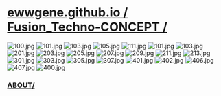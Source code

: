 
# [ewwgene.github.io /](https://ewwgene.github.io/) [Fusion_Techno-CONCEPT /](https://ewwgene.github.io/Fusion_Techno-CONCEPT)

<a id="100"></a> ![100.jpg](https://ewwgene.github.io/Fusion_Techno-CONCEPT/100.jpg)
<a id="101"></a> ![101.jpg](https://ewwgene.github.io/Fusion_Techno-CONCEPT/101.jpg)
<a id="103"></a> ![103.jpg](https://ewwgene.github.io/Fusion_Techno-CONCEPT/103.jpg)
<a id="105"></a> ![105.jpg](https://ewwgene.github.io/Fusion_Techno-CONCEPT/105.jpg)
<a id="111"></a> ![111.jpg](https://ewwgene.github.io/Fusion_Techno-CONCEPT/111.jpg)
<a id="101m"></a> ![101.jpg](https://ewwgene.github.io/Fusion_Techno-CONCEPT/Making/101.jpg)
<a id="103m"></a> ![103.jpg](https://ewwgene.github.io/Fusion_Techno-CONCEPT/Making/103.jpg)
<a id="201m"></a> ![201.jpg](https://ewwgene.github.io/Fusion_Techno-CONCEPT/Making/201.jpg)
<a id="203m"></a> ![203.jpg](https://ewwgene.github.io/Fusion_Techno-CONCEPT/Making/203.jpg)
<a id="205m"></a> ![205.jpg](https://ewwgene.github.io/Fusion_Techno-CONCEPT/Making/205.jpg)
<a id="207m"></a> ![207.jpg](https://ewwgene.github.io/Fusion_Techno-CONCEPT/Making/207.jpg)
<a id="209m"></a> ![209.jpg](https://ewwgene.github.io/Fusion_Techno-CONCEPT/Making/209.jpg)
<a id="211m"></a> ![211.jpg](https://ewwgene.github.io/Fusion_Techno-CONCEPT/Making/211.jpg)
<a id="213m"></a> ![213.jpg](https://ewwgene.github.io/Fusion_Techno-CONCEPT/Making/213.jpg)
<a id="301m"></a> ![301.jpg](https://ewwgene.github.io/Fusion_Techno-CONCEPT/Making/301.jpg)
<a id="303m"></a> ![303.jpg](https://ewwgene.github.io/Fusion_Techno-CONCEPT/Making/303.jpg)
<a id="305m"></a> ![305.jpg](https://ewwgene.github.io/Fusion_Techno-CONCEPT/Making/305.jpg)
<a id="307m"></a> ![307.jpg](https://ewwgene.github.io/Fusion_Techno-CONCEPT/Making/307.jpg)
<a id="401m"></a> ![401.jpg](https://ewwgene.github.io/Fusion_Techno-CONCEPT/Making/401.jpg)
<a id="402m"></a> ![402.jpg](https://ewwgene.github.io/Fusion_Techno-CONCEPT/Making/402.jpg)
<a id="406m"></a> ![406.jpg](https://ewwgene.github.io/Fusion_Techno-CONCEPT/Making/406.jpg)
<a id="407m"></a> ![407.jpg](https://ewwgene.github.io/Fusion_Techno-CONCEPT/Making/407.jpg)
<a id="400"></a> ![400.jpg](https://ewwgene.github.io/Fusion_Techno-CONCEPT/400.jpg)


### [ABOUT/](https://ewwgene.github.io/) 
